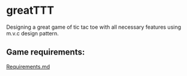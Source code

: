 # greatTTT
Designing a great game of tic tac toe with all necessary features using m.v.c design pattern.

## Game requirements:

[Requirements.md](./req.md) 
